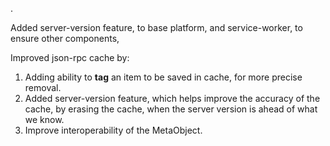 .

Added server-version feature, to base platform, and service-worker, to ensure other components, 

Improved json-rpc cache by:
1. Adding ability to **tag** an item to be saved in cache, for more precise removal.
2. Added server-version feature, which helps improve the accuracy of the cache, by erasing the cache, when the server version is ahead of what we know.
3. Improve interoperability of the MetaObject.

